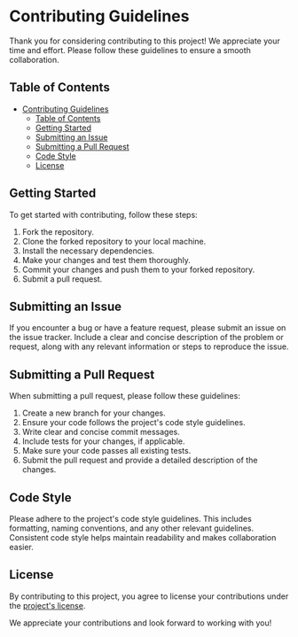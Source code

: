 # Contributing Guidelines

Thank you for considering contributing to this project! We appreciate your time and effort. Please follow these guidelines to ensure a smooth collaboration.

## Table of Contents

- [Contributing Guidelines](#contributing-guidelines)
  - [Table of Contents](#table-of-contents)
  - [Getting Started](#getting-started)
  - [Submitting an Issue](#submitting-an-issue)
  - [Submitting a Pull Request](#submitting-a-pull-request)
  - [Code Style](#code-style)
  - [License](#license)

## Getting Started

To get started with contributing, follow these steps:

1. Fork the repository.
2. Clone the forked repository to your local machine.
3. Install the necessary dependencies.
4. Make your changes and test them thoroughly.
5. Commit your changes and push them to your forked repository.
6. Submit a pull request.

## Submitting an Issue

If you encounter a bug or have a feature request, please submit an issue on the issue tracker. Include a clear and concise description of the problem or request, along with any relevant information or steps to reproduce the issue.

## Submitting a Pull Request

When submitting a pull request, please follow these guidelines:

1. Create a new branch for your changes.
2. Ensure your code follows the project's code style guidelines.
3. Write clear and concise commit messages.
4. Include tests for your changes, if applicable.
5. Make sure your code passes all existing tests.
6. Submit the pull request and provide a detailed description of the changes.

## Code Style

Please adhere to the project's code style guidelines. This includes formatting, naming conventions, and any other relevant guidelines. Consistent code style helps maintain readability and makes collaboration easier.

## License

By contributing to this project, you agree to license your contributions under the [project's license](LICENSE).

We appreciate your contributions and look forward to working with you!
